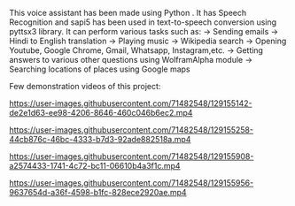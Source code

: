 This voice assistant has been made using Python . It has Speech Recognition and sapi5 has been used in text-to-speech conversion using pyttsx3 library. It can perform various tasks such as: -> Sending emails -> Hindi to English translation -> Playing music -> Wikipedia search -> Opening Youtube, Google Chrome, Gmail, Whatsapp, Instagram,etc. -> Getting answers to various other questions using WolframAlpha module -> Searching locations of places using Google maps

Few demonstration videos of this project:


https://user-images.githubusercontent.com/71482548/129155142-de2e1d63-ee98-4206-8646-460c046b6ec2.mp4



https://user-images.githubusercontent.com/71482548/129155258-44cb876c-46bc-4333-b7d3-92ade882518a.mp4



https://user-images.githubusercontent.com/71482548/129155908-a2574433-1741-4c72-bc11-06610b4a3f1c.mp4



https://user-images.githubusercontent.com/71482548/129155956-9637654d-a36f-4598-b1fc-828ece2920ae.mp4


